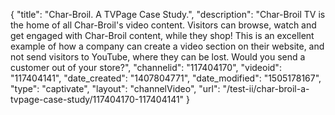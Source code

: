 {
    "title": "Char-Broil. A TVPage Case Study.",
    "description": "Char-Broil TV is the home of all Char-Broil's video content. Visitors can browse, watch and get engaged with Char-Broil content, while they shop! This is an excellent example of how a company can create a video section on their website, and not send visitors to YouTube, where they can be lost. Would you send a customer out of your store?",
    "channelid": "117404170",
    "videoid": "117404141",
    "date_created": "1407804771",
    "date_modified": "1505178167",
    "type": "captivate",
    "layout": "channelVideo",
    "url": "\/test-ii\/char-broil-a-tvpage-case-study\/117404170-117404141"
}